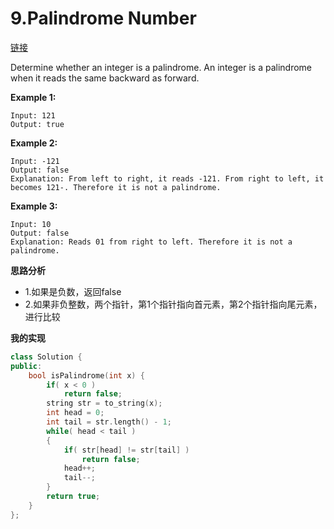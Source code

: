 # 9.Palindrome Number

[链接](https://leetcode.com/problems/palindrome-number/description/)

Determine whether an integer is a palindrome. An integer is a palindrome when it reads the same backward as forward.

**Example 1:**

```
Input: 121
Output: true
```

**Example 2:**

```
Input: -121
Output: false
Explanation: From left to right, it reads -121. From right to left, it becomes 121-. Therefore it is not a palindrome.
```

**Example 3:**

```
Input: 10
Output: false
Explanation: Reads 01 from right to left. Therefore it is not a palindrome.
```

**思路分析**

- 1.如果是负数，返回false
- 2.如果非负整数，两个指针，第1个指针指向首元素，第2个指针指向尾元素，进行比较

**我的实现**

```c++
class Solution {
public:
    bool isPalindrome(int x) {
        if( x < 0 )
            return false;
        string str = to_string(x);
        int head = 0;
        int tail = str.length() - 1;
        while( head < tail )
        {
            if( str[head] != str[tail] )
                return false;
            head++;
            tail--;
        }  
        return true;
    }
};
```

